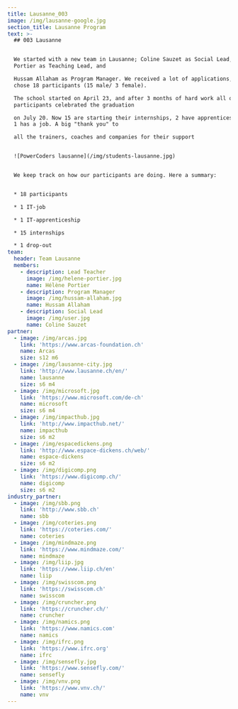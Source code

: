 ```yaml
---
title: Lausanne_003
image: /img/lausanne-google.jpg
section_title: Lausanne Program
text: >-
  ## 003 Lausanne


  We started with a new team in Lausanne; Coline Sauzet as Social Lead, Hélène
  Portier as Teaching Lead, and

  Hussam Allaham as Program Manager. We received a lot of applications, and
  chose 18 participants (15 male/ 3 female).

  The school started on April 23, and after 3 months of hard work all of our
  participants celebrated the graduation

  on July 20. Now 15 are starting their internships, 2 have apprenticeships, and
  1 has a job. A big "thank you" to

  all the trainers, coaches and companies for their support


  ![PowerCoders lausanne](/img/students-lausanne.jpg)


  We keep track on how our participants are doing. Here a summary:


  * 18 participants

  * 1 IT-job

  * 1 IT-apprenticeship

  * 15 internships

  * 1 drop-out
team:
  header: Team Lausanne
  members:
    - description: Lead Teacher
      image: /img/helene-portier.jpg
      name: Hélène Portier
    - description: Program Manager
      image: /img/hussam-allaham.jpg
      name: Hussam Allaham
    - description: Social Lead
      image: /img/user.jpg
      name: Coline Sauzet
partner:
  - image: /img/arcas.jpg
    link: 'https://www.arcas-foundation.ch'
    name: Arcas
    size: s12 m6
  - image: /img/lausanne-city.jpg
    link: 'http://www.lausanne.ch/en/'
    name: lausanne
    size: s6 m4
  - image: /img/microsoft.jpg
    link: 'https://www.microsoft.com/de-ch'
    name: microsoft
    size: s6 m4
  - image: /img/impacthub.jpg
    link: 'http://www.impacthub.net/'
    name: impacthub
    size: s6 m2
  - image: /img/espacedickens.png
    link: 'http://www.espace-dickens.ch/web/'
    name: espace-dickens
    size: s6 m2
  - image: /img/digicomp.png
    link: 'https://www.digicomp.ch/'
    name: digicomp
    size: s6 m2
industry_partner:
  - image: /img/sbb.png
    link: 'http://www.sbb.ch'
    name: sbb
  - image: /img/coteries.png
    link: 'https://coteries.com/'
    name: coteries
  - image: /img/mindmaze.png
    link: 'https://www.mindmaze.com/'
    name: mindmaze
  - image: /img/liip.jpg
    link: 'https://www.liip.ch/en'
    name: liip
  - image: /img/swisscom.png
    link: 'https://swisscom.ch'
    name: swisscom
  - image: /img/cruncher.png
    link: 'https://cruncher.ch/'
    name: cruncher
  - image: /img/namics.png
    link: 'https://www.namics.com'
    name: namics
  - image: /img/ifrc.png
    link: 'https://www.ifrc.org'
    name: ifrc
  - image: /img/sensefly.jpg
    link: 'https://www.sensefly.com/'
    name: sensefly
  - image: /img/vnv.png
    link: 'https://www.vnv.ch/'
    name: vnv
---
```


